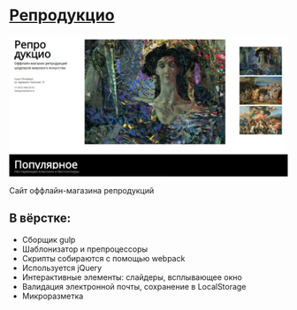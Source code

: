 # [Репродукцио](https://agants.github.io/about-me/)

![](image.jpg)

Сайт оффлайн-магазина репродукций

## В вёрстке:
* Сборщик gulp
* Шаблонизатор и препроцессоры
* Скрипты собираются с помощью webpack
* Используется jQuery
* Интерактивные элементы: слайдеры, всплывающее окно
* Валидация электронной почты, сохранение в LocalStorage
* Микроразметка